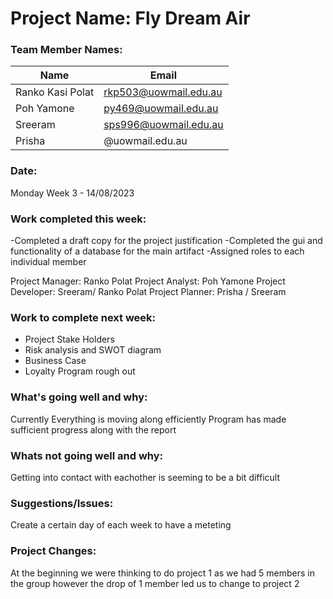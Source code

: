 # Project Name: Fly Dream Air

### Team Member Names:
|     Name      |     Email     | 
| ------------- | ------------- |
| Ranko Kasi Polat  |rkp503@uowmail.edu.au  |
| Poh Yamone        | py469@uowmail.edu.au  |
| Sreeram           | sps996@uowmail.edu.au  |
| Prisha            | @uowmail.edu.au|

### Date: 
Monday Week 3 - 14/08/2023

### Work completed this week:

-Completed a draft copy for the project justification
-Completed the gui and functionality of a database for the main artifact 
-Assigned roles to each individual member

Project Manager: Ranko Polat
Project Analyst: Poh Yamone 
Project Developer:  Sreeram/ Ranko Polat
Project Planner: Prisha / Sreeram


### Work to complete next week:

- Project Stake Holders
- Risk analysis and SWOT diagram
- Business Case
- Loyalty Program rough out

### What's going well and why:

Currently Everything is moving along efficiently 
Program has made sufficient progress along with the report

### Whats not going well and why:

Getting into contact with eachother is seeming to be a bit difficult

### Suggestions/Issues:

Create a certain day of each week to have a meteting

### Project Changes:

At the beginning we were thinking to do project 1 as we had 5 members in the group however the drop of 1
member led us to change to project 2
